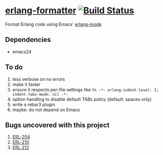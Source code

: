 # [erlang-formatter](https://github.com/fenollp/erlang-formatter) [![Build Status](https://travis-ci.org/fenollp/erlang-formatter.svg?branch=master)](https://travis-ci.org/fenollp/erlang-formatter)

Format Erlang code using Emacs' [erlang-mode](http://erlang.org/doc/man/erlang.el.html)

## Dependencies

* emacs24

## To do

1. less verbose on no errors
1. make it faster
1. ensure it respects per-file settings like `%% -*- erlang-indent-level: 2; indent-tabs-mode: nil -*-`
1. option handling to disable default TABs policy (default: spaces only)
1. write a rebar3 plugin
1. maybe: do not depend on Emacs

## Bugs uncovered with this project

1. [ERL-204](https://bugs.erlang.org/browse/ERL-204)
1. [ERL-210](https://bugs.erlang.org/browse/ERL-210)
1. [ERL-212](https://bugs.erlang.org/browse/ERL-212)
